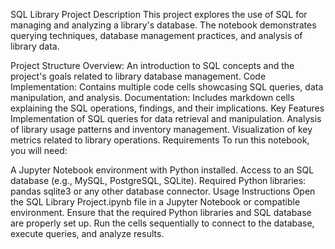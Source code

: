 SQL Library Project
Description
This project explores the use of SQL for managing and analyzing a library's database. The notebook demonstrates querying techniques, database management practices, and analysis of library data.

Project Structure
Overview: An introduction to SQL concepts and the project's goals related to library database management.
Code Implementation: Contains multiple code cells showcasing SQL queries, data manipulation, and analysis.
Documentation: Includes markdown cells explaining the SQL operations, findings, and their implications.
Key Features
Implementation of SQL queries for data retrieval and manipulation.
Analysis of library usage patterns and inventory management.
Visualization of key metrics related to library operations.
Requirements
To run this notebook, you will need:

A Jupyter Notebook environment with Python installed.
Access to an SQL database (e.g., MySQL, PostgreSQL, SQLite).
Required Python libraries:
pandas
sqlite3 or any other database connector.
Usage Instructions
Open the SQL Library Project.ipynb file in a Jupyter Notebook or compatible environment.
Ensure that the required Python libraries and SQL database are properly set up.
Run the cells sequentially to connect to the database, execute queries, and analyze results.
